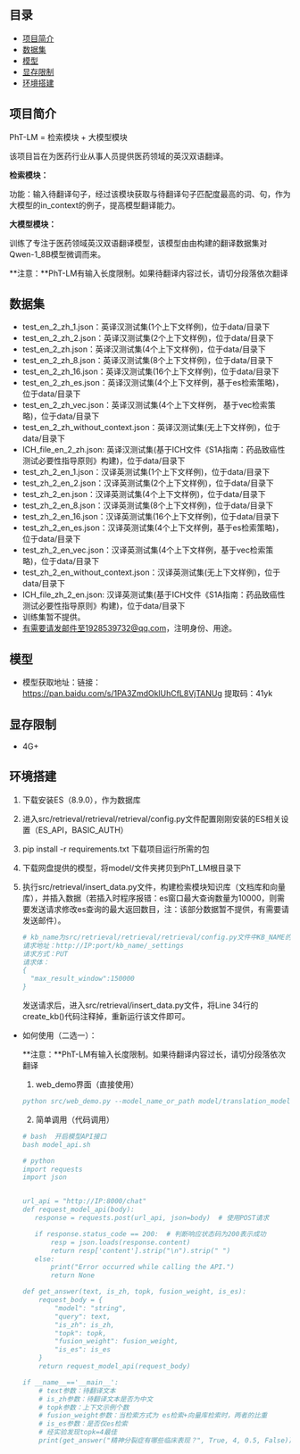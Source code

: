## 目录

- [项目简介](#项目简介)
- [数据集](#数据集)
- [模型](#模型)
- [显存限制](#显存限制)
- [环境搭建](#环境搭建)

## 项目简介

PhT-LM = 检索模块 + 大模型模块

该项目旨在为医药行业从事人员提供医药领域的英汉双语翻译。

**检索模块：**

功能：输入待翻译句子，经过该模块获取与待翻译句子匹配度最高的词、句，作为大模型的in_context的例子，提高模型翻译能力。

 **大模型模块：**

 训练了专注于医药领域英汉双语翻译模型，该模型由由构建的翻译数据集对Qwen-1_8B模型微调而来。

**注意：**PhT-LM有输入长度限制。如果待翻译内容过长，请切分段落依次翻译

## 数据集
- test_en_2_zh_1.json：英译汉测试集(1个上下文样例)，位于data/目录下
- test_en_2_zh_2.json：英译汉测试集(2个上下文样例)，位于data/目录下
- test_en_2_zh.json：英译汉测试集(4个上下文样例)，位于data/目录下
- test_en_2_zh_8.json：英译汉测试集(8个上下文样例)，位于data/目录下
- test_en_2_zh_16.json：英译汉测试集(16个上下文样例)，位于data/目录下
- test_en_2_zh_es.json：英译汉测试集(4个上下文样例，基于es检索策略)，位于data/目录下
- test_en_2_zh_vec.json：英译汉测试集(4个上下文样例， 基于vec检索策略)，位于data/目录下
- test_en_2_zh_without_context.json：英译汉测试集(无上下文样例)，位于data/目录下
- ICH_file_en_2_zh.json: 英译汉测试集(基于ICH文件《S1A指南：药品致癌性测试必要性指导原则》构建)，位于data/目录下
- test_zh_2_en_1.json：汉译英测试集(1个上下文样例)，位于data/目录下
- test_zh_2_en_2.json：汉译英测试集(2个上下文样例)，位于data/目录下
- test_zh_2_en.json：汉译英测试集(4个上下文样例)，位于data/目录下
- test_zh_2_en_8.json：汉译英测试集(8个上下文样例)，位于data/目录下
- test_zh_2_en_16.json：汉译英测试集(16个上下文样例)，位于data/目录下
- test_zh_2_en_es.json：汉译英测试集(4个上下文样例，基于es检索策略)，位于data/目录下
- test_zh_2_en_vec.json：汉译英测试集(4个上下文样例，基于vec检索策略)，位于data/目录下
- test_zh_2_en_without_context.json：汉译英测试集(无上下文样例)，位于data/目录下
- ICH_file_zh_2_en.json: 汉译英测试集(基于ICH文件《S1A指南：药品致癌性测试必要性指导原则》构建)，位于data/目录下
- 训练集暂不提供。
- 有需要请发邮件至1928539732@qq.com，注明身份、用途。

## 模型

- 模型获取地址：链接：https://pan.baidu.com/s/1PA3ZmdOklUhCfL8VjTANUg  提取码：41yk

## 显存限制

- 4G+

## 环境搭建

1. 下载安装ES（8.9.0），作为数据库
2. 进入src/retrieval/retrieval/retrieval/config.py文件配置刚刚安装的ES相关设置（ES_API，BASIC_AUTH）
3. pip install -r requirements.txt 下载项目运行所需的包
4. 下载网盘提供的模型，将model/文件夹拷贝到PhT_LM根目录下
5. 执行src/retrieval/insert_data.py文件，构建检索模块知识库（文档库和向量库），并插入数据（若插入时程序报错：es窗口最大查询数量为10000，则需要发送请求修改es查询的最大返回数目，注：该部分数据暂不提供，有需要请发送邮件）。

   ```bibtex
   # kb_name为src/retrieval/retrieval/retrieval/config.py文件中KB_NAME的参数值
   请求地址：http://IP:port/kb_name/_settings
   请求方式：PUT
   请求体：
   {
     "max_result_window":150000
   }
   ```

   发送请求后，进入src/retrieval/insert_data.py文件，将Line 34行的create_kb()代码注释掉，重新运行该文件即可。

- 如何使用（二选一）：

  **注意：**PhT-LM有输入长度限制。如果待翻译内容过长，请切分段落依次翻译

  1. web_demo界面（直接使用）

  ```bibtex
  python src/web_demo.py --model_name_or_path model/translation_model
  ```
  2. 简单调用（代码调用）

  ```bibtex
  # bash  开启模型API接口
  bash model_api.sh
  ```
  ```bibtex
  # python
  import requests
  import json


  url_api = "http://IP:8000/chat"
  def request_model_api(body):
     response = requests.post(url_api, json=body)  # 使用POST请求

     if response.status_code == 200:  # 判断响应状态码为200表示成功
         resp = json.loads(response.content)
         return resp['content'].strip("\n").strip(" ")
     else:
         print("Error occurred while calling the API.")
         return None

  def get_answer(text, is_zh, topk, fusion_weight, is_es):
      request_body = {
          "model": "string",
          "query": text,
          "is_zh": is_zh, 
          "topk": topk, 
          "fusion_weight": fusion_weight, 
          "is_es": is_es
      }
      return request_model_api(request_body)

  if __name__=='__main__':
      # text参数：待翻译文本
      # is_zh参数：待翻译文本是否为中文
      # topk参数：上下文示例个数
      # fusion_weight参数：当检索方式为 es检索+向量库检索时，两者的比重
      # is_es参数：是否仅es检索
      # 经实验发现topk=4最佳
      print(get_answer("精神分裂症有哪些临床表现？", True, 4, 0.5, False))
  ```
